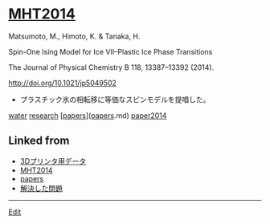 # [MHT2014](MHT2014.md)

Matsumoto, M., Himoto, K. & Tanaka, H.

Spin-One Ising Model for Ice VII–Plastic Ice Phase Transitions

The Journal of Physical Chemistry B 118, 13387–13392 (2014).

http://doi.org/10.1021/jp5049502


* プラスチック氷の相転移に等価なスピンモデルを提唱した。

[](https://youtu.be/vlHsFhXvb1k)



[water](water.md) [research](research.md) [[papers](papers.md)]([papers](papers.md).md) [paper2014](paper2014.md) 


## Linked from

* [3Dプリンタ用データ](3Dプリンタ用データ.md)
* [MHT2014](MHT2014.md)
* [papers](papers.md)
* [解決した問題](解決した問題.md)


----
[Edit](https://github.com/vitroid/vitroid.github.io/edit/master/MD/MHT2014.md)
